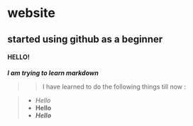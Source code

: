 # website
## started using github as a beginner

#### HELLO!

***I am trying to learn markdown***

>> I have learned to do the following things till now :

> - *Hello*
> - **Hello**
> - ***Hello***
